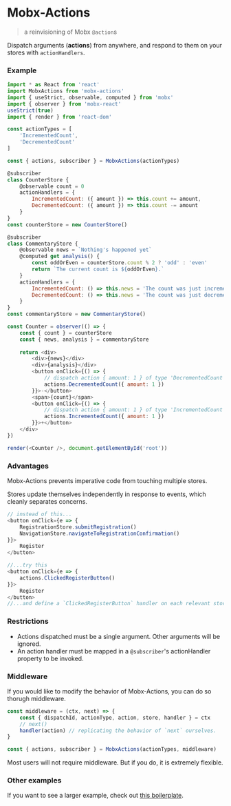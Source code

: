 # Mobx-Actions

> a reinvisioning of Mobx `@action`s

Dispatch arguments (**actions**) from anywhere, and respond to them on your stores with `actionHandlers`.

### Example

```js
import * as React from 'react'
import MobxActions from 'mobx-actions'
import { useStrict, observable, computed } from 'mobx'
import { observer } from 'mobx-react'
useStrict(true)
import { render } from 'react-dom'

const actionTypes = [
    'IncrementedCount',
    'DecrementedCount'
]

const { actions, subscriber } = MobxActions(actionTypes)

@subscriber
class CounterStore {
    @observable count = 0
    actionHandlers = {
        IncrementedCount: ({ amount }) => this.count += amount,
        DecrementedCount: ({ amount }) => this.count -= amount
    }
}
const counterStore = new CounterStore()

@subscriber
class CommentaryStore {
    @observable news = `Nothing's happened yet`
    @computed get analysis() {
        const oddOrEven = counterStore.count % 2 ? 'odd' : 'even'
        return `The current count is ${oddOrEven}.`
    }
    actionHandlers = {
        IncrementedCount: () => this.news = 'The count was just incremented.',
        DecrementedCount: () => this.news = 'The count was just decremented.'
    }
}
const commentaryStore = new CommentaryStore()

const Counter = observer(() => {
    const { count } = counterStore
    const { news, analysis } = commentaryStore
    
    return <div>
        <div>{news}</div>
        <div>{analysis}</div>
        <button onClick={() => {
            // dispatch action { amount: 1 } of type 'DecrementedCount'
            actions.DecrementedCount({ amount: 1 })
        }}>-</button>
        <span>{count}</span>
        <button onClick={() => {
            // dispatch action { amount: 1 } of type 'IncrementedCount'
            actions.IncrementedCount({ amount: 1 })
        }}>+</button>
    </div>
})

render(<Counter />, document.getElementById('root'))
```

### Advantages

Mobx-Actions prevents imperative code from touching multiple stores.

Stores update themselves independently in response to events, which cleanly separates concerns.

```js
// instead of this...
<button onClick={e => {
    RegistrationStore.submitRegistration()
    NavigationStore.navigateToRegistrationConfirmation()
}}>
    Register
</button>

//...try this
<button onClick={e => {
    actions.ClickedRegisterButton()
}}>
    Register
</button>
//...and define a `ClickedRegisterButton` handler on each relevant store.
```

### Restrictions

- Actions dispatched must be a single argument. Other arguments will be ignored.
- An action handler must be mapped in a `@subscriber`'s actionHandler property to be invoked.

### Middleware

If you would like to modify the behavior of Mobx-Actions, you can do so thorugh middleware.

```js
const middleware = (ctx, next) => {
    const { dispatchId, actionType, action, store, handler } = ctx
    // next()
    handler(action) // replicating the behavior of `next` ourselves.
}

const { actions, subscriber } = MobxActions(actionTypes, middleware)
```

Most users will not require middleware. But if you do, it is extremely flexible.

### Other examples

If you want to see a larger example, check out [this boilerplate](https://github.com/8balloon/frontend-boilerplate).
